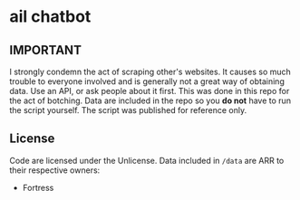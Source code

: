 # ail chatbot

## IMPORTANT
I strongly condemn the act of scraping other's websites. It causes so much trouble to everyone involved and is generally not a great way of obtaining data. Use an API, or ask people about it first.
This was done in this repo for the act of botching. Data are included in the repo so you **do not** have to run the script yourself. The script was published for reference only.

## License
Code are licensed under the Unlicense. Data included in `/data` are ARR to their respective owners:
- Fortress
